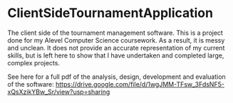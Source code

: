 # ClientSideTournamentApplication
The client side of the tournament management software. This is a project done for my Alevel Computer Science coursework. As a result, it is messy and unclean. It does not provide an accurate representation of my current skills, but is left here to show that I have undertaken and completed large, complex projects.

See here for a full pdf of the analysis, design, development and evaluation of the software: https://drive.google.com/file/d/1wgJMM-TFsw_3FdsNF5-xQsXzikYBw_Sr/view?usp=sharing
